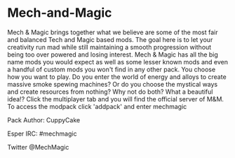 # Mech-and-Magic

Mech & Magic brings together what we believe are some of the most fair and balanced Tech and Magic based mods. The goal here is to let your creativity run mad while still maintaining a smooth progression without being too over powered and losing interest. Mech & Magic has all the big name mods you would expect as well as some lesser known mods and even a handful of custom mods you won't find in any other pack. You choose how you want to play. Do you enter the world of energy and alloys to create massive smoke spewing machines? Or do you choose the mystical ways and create resources from nothing? Why not do both? What a beautiful idea!? Click the multiplayer tab and you will find the official server of M&M. To access the modpack click 'addpack' and enter mechmagic 




Pack Author:
CuppyCake


Esper IRC: #mechmagic

Twitter @MechMagic
